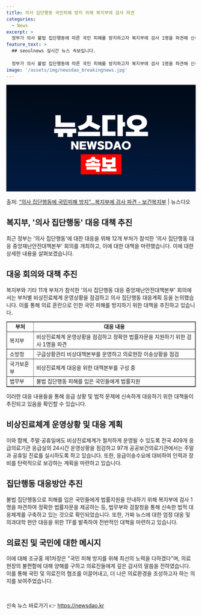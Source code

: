 ```yaml
---
title: 의사 집단행동 국민피해 방지 위해 복지부에 검사 파견
categories:
  - News
excerpt: >
  정부가 의사 불법 집단행동에 따른 국민 피해를 방지하고자 복지부에 검사 1명을 파견해 신속하고 정확한 법률자…
feature_text: >
  ## seoulnews 실시간 뉴스 속보입니다.

  정부가 의사 불법 집단행동에 따른 국민 피해를 방지하고자 복지부에 검사 1명을 파견해 신속하고 정확한 법률자…
image: '/assets/img/newsdao_breakingnews.jpg'
---
```


![뉴스다오 속보](/assets/img/newsdao_breakingnews.jpg)

<p>출처: <a href="https://newsdao.kr/3229" rel="dofollow">“의사 집단행동에 국민피해 방지”…복지부에 검사 파견 - 보건복지부</a> | 뉴스다오</p>

<h2>복지부, '의사 집단행동' 대응 대책 추진</h2>
<p data-ke-size="size16">최근 정부는 '의사 집단행동'에 대한 대응을 위해 12개 부처가 참석한 '의사 집단행동 대응 중앙재난안전대책본부' 회의를 개최하고, 이에 대한 대책을 마련했습니다. 이에 대한 상세한 내용을 살펴보겠습니다.</p>

<h2>대응 회의와 대책 추진</h2>
<p data-ke-size="size16">복지부와 기타 11개 부처가 참석한 '의사 집단행동 대응 중앙재난안전대책본부' 회의에서는 부처별 비상진료체계 운영상황을 점검하고 의사 집단행동 대응계획 등을 논의했습니다. 이를 통해 의료 혼란으로 인한 국민 피해를 방지하기 위한 대책을 추진하고 있습니다.</p>

<table style="width: 100%;" border="1">
<tbody>
<tr>
<td style="text-align: center; height: 17px;"><b>부처</b></td>
<td style="text-align: center; height: 17px;"><b>대응 내용</b></td>
</tr>
<tr>
<td style="text-align: left; height: 17px;">복지부</td>
<td style="text-align: left; height: 17px;">비상진료체계 운영상황을 점검하고 정확한 법률자문을 지원하기 위한 검사 1명을 파견</td>
</tr>
<tr>
<td style="text-align: left; height: 17px;">소방청</td>
<td style="text-align: left; height: 17px;">구급상황관리 비상대책본부를 운영하고 의료현장 이송상황을 점검</td>
</tr>
<tr>
<td style="text-align: left; height: 17px;">국가보훈부</td>
<td style="text-align: left; height: 17px;">비상진료체계 대응을 위한 대책본부를 구성 중</td>
</tr>
<tr>
<td style="text-align: left; height: 17px;">법무부</td>
<td style="text-align: left; height: 17px;">불법 집단행동 피해를 입은 국민들에게 법률지원</td>
</tr>
</tbody>
</table>
<p data-ke-size="size16">이러한 대응 내용들을 통해 응급 상황 및 법적 문제에 신속하게 대응하기 위한 대책들이 추진되고 있음을 확인할 수 있습니다.</p>

<h2>비상진료체계 운영상황 및 대응 계획</h2>
<p data-ke-size="size16">이와 함께, 주말·공휴일에도 비상진료체계가 철저하게 운영될 수 있도록 전국 409개 응급의료기관 응급실의 24시간 운영상황을 점검하고 97개 공공보건의료기관에서는 주말과 공휴일 진료를 실시하도록 하고 있습니다. 또한, 응급이송수요에 대비하여 인력과 장비를 탄력적으로 보강하는 계획을 마련하고 있습니다.</p>

<h2>집단행동 대응방안 추진</h2>
<p data-ke-size="size16">불법 집단행동으로 피해를 입은 국민들에게 법률지원을 안내하기 위해 복지부에 검사 1명을 파견하여 정확한 법률자문을 제공하는 등, 법무부와 검찰청을 통해 신속한 법적 대응체계를 구축하고 있는 것으로 확인되었습니다. 또한, 가짜 뉴스에 대한 엄정 대응 및 의과대학 현안 대응을 위한 TF를 발족하여 전반적인 대책을 마련하고 있습니다.</p>

<h2>의료진 및 국민에 대한 메시지</h2>
<p data-ke-size="size16">이에 대해 조규홍 제1차장은 "국민 피해 방지를 위해 최선의 노력을 다하겠다"며, 의료 현장의 불편함에 대해 양해를 구하고 의료진들에게 깊은 감사의 말씀을 전하였습니다. 이를 통해 국민 및 의료진의 협조를 이끌어내고, 더 나은 의료환경을 조성하고자 하는 의지를 보여주었습니다.</p>

<p data-ke-size="size16">&nbsp;</p> 

신속 뉴스 바로가기 👉 <a href="https://newsdao.kr" rel="dofollow">https://newsdao.kr</a>


